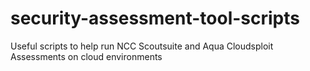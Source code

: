 # security-assessment-tool-scripts
Useful scripts to help run NCC Scoutsuite and Aqua Cloudsploit Assessments on cloud environments

